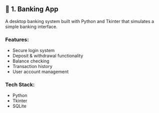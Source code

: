 ## 🏦 1. Banking App

A desktop banking system built with Python and Tkinter that simulates a simple banking interface.

### Features:
- Secure login system
- Deposit & withdrawal functionality
- Balance checking
- Transaction history
- User account management

### Tech Stack:
- Python
- Tkinter
- SQLite 
